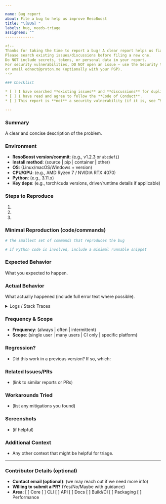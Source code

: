 ```yaml
---

name: Bug report
about: File a bug to help us improve ResoBoost
title: "\[BUG] "
labels: bug, needs-triage
assignees: ""
-------------

<!--
Thanks for taking the time to report a bug! A clear report helps us fix things faster.
Please search existing issues/discussions before filing a new one.
Do NOT include secrets, tokens, or personal data in your report.
For security vulnerabilities, DO NOT open an issue — use the Security tab's private report
or email ednoct@proton.me (optionally with your PGP).
-->

### Checklist

* [ ] I have searched **existing issues** and **discussions** for duplicates.
* [ ] I have read and agree to follow the **Code of Conduct**.
* [ ] This report is **not** a security vulnerability (if it is, see “Security” above).

---
```


### Summary

A clear and concise description of the problem.

### Environment

* **ResoBoost version/commit**: (e.g., v1.2.3 or `abcdef1`)
* **Install method**: (source | pip | container | other)
* **OS**: (Linux/macOS/Windows + version)
* **CPU/GPU**: (e.g., AMD Ryzen 7 / NVIDIA RTX 4070)
* **Python**: (e.g., 3.11.x)
* **Key deps**: (e.g., torch/cuda versions, driver/runtime details if applicable)

### Steps to Reproduce

1.
2.
3.

### Minimal Reproduction (code/commands)

```bash
# the smallest set of commands that reproduces the bug
```

```python
# if Python code is involved, include a minimal runnable snippet
```

### Expected Behavior

What you expected to happen.

### Actual Behavior

What actually happened (include full error text where possible).

<details>
<summary>Logs / Stack Traces</summary>

```
# paste logs here (trim to the relevant section if large)
```

</details>

### Frequency & Scope

* **Frequency**: (always | often | intermittent)
* **Scope**: (single user | many users | CI only | specific platform)

### Regression?

* Did this work in a previous version? If so, which:

### Related Issues/PRs

* (link to similar reports or PRs)

### Workarounds Tried

* (list any mitigations you found)

### Screenshots

* (if helpful)

### Additional Context

* Any other context that might be helpful for triage.

---

### Contributor Details (optional)

* **Contact email (optional)**: (we may reach out if we need more info)
* **Willing to submit a PR?** (Yes/No/Maybe with guidance)
* **Area**: \[ ] Core  \[ ] CLI  \[ ] API  \[ ] Docs  \[ ] Build/CI  \[ ] Packaging  \[ ] Performance

<!--
Triage notes (maintainers):
- Confirm repro; label with area + severity.
- Link advisory if the issue has security implications.
- If repro requires private data, request a sanitised example.
-->
